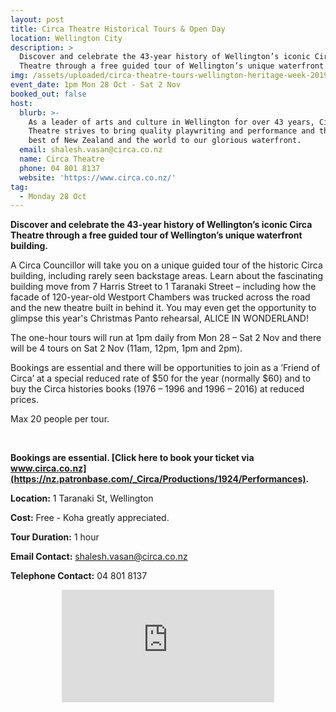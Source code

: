 ```yaml
---
layout: post
title: Circa Theatre Historical Tours & Open Day
location: Wellington City
description: >
  Discover and celebrate the 43-year history of Wellington’s iconic Circa
  Theatre through a free guided tour of Wellington’s unique waterfront building.
img: /assets/uploaded/circa-theatre-tours-wellington-heritage-week-2019.jpg
event_date: 1pm Mon 28 Oct - Sat 2 Nov
booked_out: false
host:
  blurb: >-
    As a leader of arts and culture in Wellington for over 43 years, Circa
    Theatre strives to bring quality playwriting and performance and the very
    best of New Zealand and the world to our glorious waterfront.
  email: shalesh.vasan@circa.co.nz
  name: Circa Theatre
  phone: 04 801 8137
  website: 'https://www.circa.co.nz/'
tag:
  - Monday 28 Oct
---
```

**Discover and celebrate the 43-year history of Wellington’s iconic Circa Theatre through a free guided tour of Wellington’s unique waterfront building.**

A Circa Councillor will take you on a unique guided tour of the historic Circa building, including rarely seen backstage areas. Learn about the fascinating building move from 7 Harris Street to 1 Taranaki Street – including how the facade of 120-year-old Westport Chambers was trucked across the road and the new theatre built in behind it. You may even get the opportunity to glimpse this year's Christmas Panto rehearsal, ALICE IN WONDERLAND!

The one-hour tours will run at 1pm daily from Mon 28 – Sat 2 Nov and there will be 4 tours on Sat 2 Nov (11am, 12pm, 1pm and 2pm). 

Bookings are essential and there will be opportunities to join as a ‘Friend of Circa’ at a special reduced rate of $50 for the year (normally $60) and to buy the Circa histories books (1976 – 1996 and 1996 – 2016) at reduced prices. 

Max 20 people per tour. 

<br>

**Bookings are essential. [Click here to book your ticket via www.circa.co.nz](https://nz.patronbase.com/_Circa/Productions/1924/Performances).**

**Location:** 1 Taranaki St, Wellington

**Cost:** Free - Koha greatly appreciated. 

**Tour Duration:** 1 hour

**Email Contact:** shalesh.vasan@circa.co.nz

**Telephone Contact:** 04 801 8137

<center><iframe src="https://www.facebook.com/plugins/page.php?href=https%3A%2F%2Fwww.facebook.com%2FCircaTheatre%2F&tabs=header&width=340&height=180&small_header=true&adapt_container_width=true&hide_cover=false&show_facepile=false&appId" width="340" height="180" style="border:none;overflow:hidden" scrolling="no" frameborder="0" allowTransparency="true" allow="encrypted-media"></iframe></center>

